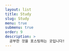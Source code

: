 ```yaml
---
layout: list
title: Study
slug: Study
menu: true
submenu: true
order: 9
description: >
  공부한 것을 포스팅하는 곳입니다!
---
```


